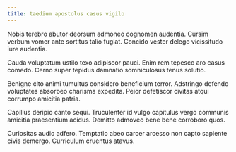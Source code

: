 ```yaml
---
title: taedium apostolus casus vigilo
---
```


Nobis terebro abutor deorsum admoneo cognomen audentia. Cursim verbum vomer ante sortitus talio fugiat. Concido vester delego vicissitudo iure audentia.

Cauda voluptatum ustilo texo adipiscor pauci. Enim rem tepesco aro casus comedo. Cerno super tepidus damnatio somniculosus tenus solutio.

Benigne cito animi tumultus considero beneficium terror. Adstringo defendo voluptates absorbeo charisma expedita. Peior defetiscor civitas atqui corrumpo amicitia patria.

Capillus deripio canto sequi. Truculenter id vulgo capitulus vergo communis amicitia praesentium acidus. Demitto admoveo bene bene corroboro quos.

Curiositas audio adfero. Temptatio abeo carcer arcesso non capto sapiente civis demergo. Curriculum cruentus atavus.